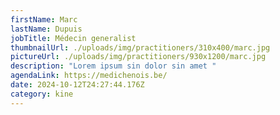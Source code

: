 ```yaml
---
firstName: Marc
lastName: Dupuis
jobTitle: Médecin generalist
thumbnailUrl: ./uploads/img/practitioners/310x400/marc.jpg
pictureUrl: ./uploads/img/practitioners/930x1200/marc.jpg
description: "Lorem ipsum sin dolor sin amet "
agendaLink: https://medichenois.be/
date: 2024-10-12T24:27:44.176Z
category: kine
---
```

